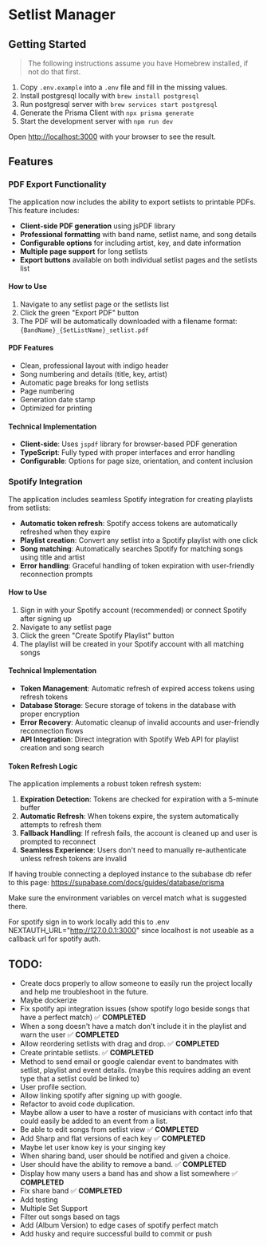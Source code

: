 # Setlist Manager

## Getting Started

> The following instructions assume you have Homebrew installed, if not do that first.

1. Copy `.env.example` into a `.env` file and fill in the missing values.
2. Install postgresql locally with `brew install postgresql`
3. Run postgresql server with `brew services start postgresql`
4. Generate the Prisma Client with `npx prisma generate`
5. Start the development server with `npm run dev`

Open [http://localhost:3000](http://localhost:3000) with your browser to see the result.

## Features

### PDF Export Functionality

The application now includes the ability to export setlists to printable PDFs. This feature includes:

- **Client-side PDF generation** using jsPDF library
- **Professional formatting** with band name, setlist name, and song details
- **Configurable options** for including artist, key, and date information
- **Multiple page support** for long setlists
- **Export buttons** available on both individual setlist pages and the setlists list

#### How to Use

1. Navigate to any setlist page or the setlists list
2. Click the green "Export PDF" button
3. The PDF will be automatically downloaded with a filename format: `{BandName}_{SetListName}_setlist.pdf`

#### PDF Features

- Clean, professional layout with indigo header
- Song numbering and details (title, key, artist)
- Automatic page breaks for long setlists
- Page numbering
- Generation date stamp
- Optimized for printing

#### Technical Implementation

- **Client-side**: Uses `jspdf` library for browser-based PDF generation
- **TypeScript**: Fully typed with proper interfaces and error handling
- **Configurable**: Options for page size, orientation, and content inclusion

### Spotify Integration

The application includes seamless Spotify integration for creating playlists from setlists:

- **Automatic token refresh**: Spotify access tokens are automatically refreshed when they expire
- **Playlist creation**: Convert any setlist into a Spotify playlist with one click
- **Song matching**: Automatically searches Spotify for matching songs using title and artist
- **Error handling**: Graceful handling of token expiration with user-friendly reconnection prompts

#### How to Use

1. Sign in with your Spotify account (recommended) or connect Spotify after signing up
2. Navigate to any setlist page
3. Click the green "Create Spotify Playlist" button
4. The playlist will be created in your Spotify account with all matching songs

#### Technical Implementation

- **Token Management**: Automatic refresh of expired access tokens using refresh tokens
- **Database Storage**: Secure storage of tokens in the database with proper encryption
- **Error Recovery**: Automatic cleanup of invalid accounts and user-friendly reconnection flows
- **API Integration**: Direct integration with Spotify Web API for playlist creation and song search

#### Token Refresh Logic

The application implements a robust token refresh system:

1. **Expiration Detection**: Tokens are checked for expiration with a 5-minute buffer
2. **Automatic Refresh**: When tokens expire, the system automatically attempts to refresh them
3. **Fallback Handling**: If refresh fails, the account is cleaned up and user is prompted to reconnect
4. **Seamless Experience**: Users don't need to manually re-authenticate unless refresh tokens are invalid

If having trouble connecting a deployed instance to the subabase db refer to this page: 
https://supabase.com/docs/guides/database/prisma

Make sure the environment variables on vercel match what is suggested there.

For spotify sign in to work locally add this to .env NEXTAUTH_URL="http://127.0.0.1:3000" since localhost is not useable as a callback url for spotify auth.

## TODO:
- Create docs properly to allow someone to easily run the project locally and help me troubleshoot in the future. 
- Maybe dockerize
- Fix spotify api integration issues (show spotify logo beside songs that have a perfect match) ✅ **COMPLETED**
- When a song doesn't have a match don't include it in the playlist and warn the user  ✅ **COMPLETED**
- Allow reordering setlists with drag and drop. ✅ **COMPLETED**
- Create printable setlists. ✅ **COMPLETED**
- Method to send email or google calendar event to bandmates with setlist, playlist and event details. (maybe this requires adding an event type that a setlist could be linked to)
- User profile section.
- Allow linking spotify after signing up with google.
- Refactor to avoid code duplication.
- Maybe allow a user to have a roster of musicians with contact info that could easily be added to an event from a list. 
- Be able to edit songs from setlist view ✅ **COMPLETED**
- Add Sharp and flat versions of each key ✅ **COMPLETED**
- Maybe let user know key is your singing key
- When sharing band, user should be notified and given a choice.
- User should have the ability to remove a band. ✅ **COMPLETED**
- Display how many users a band has and show a list somewhere ✅ **COMPLETED**
- Fix share band ✅ **COMPLETED**
- Add testing
- Multiple Set Support
- Filter out songs based on tags 
- Add (Album Version) to edge cases of spotify perfect match
- Add husky and require successful build to commit or push